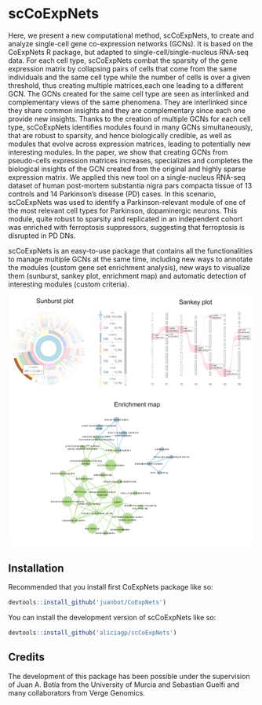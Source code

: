 
# scCoExpNets

Here, we present a new computational method, scCoExpNets, to create and analyze single-cell gene co-expression networks (GCNs). It is based on the CoExpNets R package, but adapted to single-cell/single-nucleus RNA-seq data. For each cell type, scCoExpNets combat the sparsity of the gene expression matrix by collapsing pairs of cells that come from the same individuals and the same cell type while the number of cells is over a given threshold, thus creating multiple matrices,each one leading to a different GCN. The GCNs created for the same cell type are seen as interlinked and complementary views of the same phenomena. They are interlinked since they share common insights and they are complementary since each one provide new insights. Thanks to the creation of multiple GCNs for each cell type, scCoExpNets identifies modules found in many GCNs simultaneously, that are robust to sparsity, and hence biologically credible, as well as modules that evolve across expression matrices, leading to potentially new interesting modules. In the paper, we show that creating GCNs from pseudo-cells expression matrices increases, specializes and completes the biological insights of the GCN created from the original and highly sparse expression matrix. We applied this new tool on a single-nucleus RNA-seq dataset of human post-mortem substantia nigra pars compacta tissue of 13 controls and 14 Parkinson’s disease (PD) cases. In this scenario, scCoExpNets was used to identify a Parkinson-relevant module of one of the most relevant cell types for Parkinson, dopaminergic neurons. This module, quite robust to sparsity and replicated in an independent cohort was enriched with ferroptosis suppressors, suggesting that ferroptosis is disrupted in PD DNs.


scCoExpNets is an easy-to-use package that contains all the functionalities to manage multiple GCNs at the same time, including new ways to annotate the modules (custom gene set enrichment analysis), new ways to visualize them (sunburst, sankey plot, enrichment map) and automatic detection of interesting modules (custom criteria). 

<img src="./figures/github.drawio.png" alt="drawing" width="600"/>

## Installation

Recommended that you install first CoExpNets package like so:

``` r
devtools::install_github('juanbot/CoExpNets')
```

You can install the development version of scCoExpNets like so:

``` r
devtools::install_github('aliciagp/scCoExpNets')
```


## Credits

The development of this package has been possible under the supervision of Juan A. Botía from the University of Murcia and Sebastian Guelfi and many collaborators from Verge Genomics.



